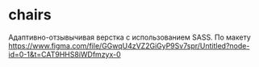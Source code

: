 # chairs

Адаптивно-отзывычивая верстка с использованием SASS. По макету https://www.figma.com/file/GGwqU4zVZ2GiGyP9Sv7spr/Untitled?node-id=0-1&t=CAT9HHS8iWDfmzyx-0
